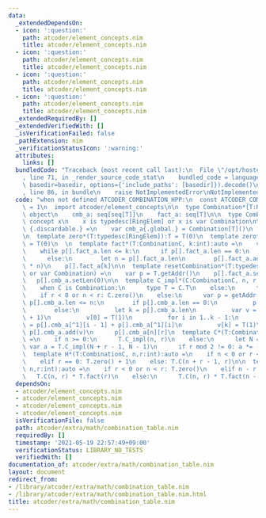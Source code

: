 ```yaml
---
data:
  _extendedDependsOn:
  - icon: ':question:'
    path: atcoder/element_concepts.nim
    title: atcoder/element_concepts.nim
  - icon: ':question:'
    path: atcoder/element_concepts.nim
    title: atcoder/element_concepts.nim
  - icon: ':question:'
    path: atcoder/element_concepts.nim
    title: atcoder/element_concepts.nim
  - icon: ':question:'
    path: atcoder/element_concepts.nim
    title: atcoder/element_concepts.nim
  _extendedRequiredBy: []
  _extendedVerifiedWith: []
  _isVerificationFailed: false
  _pathExtension: nim
  _verificationStatusIcon: ':warning:'
  attributes:
    links: []
  bundledCode: "Traceback (most recent call last):\n  File \"/opt/hostedtoolcache/Python/3.10.1/x64/lib/python3.10/site-packages/onlinejudge_verify/documentation/build.py\"\
    , line 71, in _render_source_code_stat\n    bundled_code = language.bundle(stat.path,\
    \ basedir=basedir, options={'include_paths': [basedir]}).decode()\n  File \"/opt/hostedtoolcache/Python/3.10.1/x64/lib/python3.10/site-packages/onlinejudge_verify/languages/nim.py\"\
    , line 86, in bundle\n    raise NotImplementedError\nNotImplementedError\n"
  code: "when not defined ATCODER_COMBINATION_HPP:\n  const ATCODER_COMBINATION_HPP*\
    \ = 1\n  import atcoder/element_concepts\n\n  type Combination*[T:RingElem] =\
    \ object\n    cmb_a: seq[seq[T]]\n    fact_a: seq[T]\n\n  type CombinationC* =\
    \ concept x\n    x is typedesc[RingElem] or x is var Combination\n\n  proc getAddr(T:typedesc[RingElem]):auto\
    \ {.discardable.} =\n    var cmb_a{.global.} = Combination[T]()\n    return cmb_a.addr\n\
    \n  template zero*(T:typedesc[RingElem]):T = T(0)\n  template zero*[T:RingElem](cmb:Combination[T]):T\
    \ = T(0)\n  \n  template fact*(T:CombinationC, k:int):auto =\n    var p = T.getAddr\n\
    \    while p[].fact_a.len <= k:\n      if p[].fact_a.len == 0:\n        p[].fact_a.add(T(1))\n\
    \      else:\n        let n = p[].fact_a.len\n        p[].fact_a.add(p[].fact_a[^1]\
    \ * n)\n    p[].fact_a[k]\n\n  template resetCombination*(T:typedesc[RingElem]\
    \ or var Combination) =\n    var p = T.getAddr()\n    p[].fact_a.setLen(0)\n \
    \   p[].cmb_a.setLen(0)\n\n  template C_impl*(C:CombinationC, n, r:int):auto =\n\
    \    when C is Combination:\n      type T = C.T\n    else:\n      type T = C\n\
    \    if r < 0 or n < r: C.zero()\n    else:\n      var p = getAddr(C)\n      while\
    \ p[].cmb_a.len <= n:\n        if p[].cmb_a.len == 0:\n          p[].cmb_a.add(@[T(1)])\n\
    \        else:\n          let k = p[].cmb_a.len\n          var v = newSeq[T](k\
    \ + 1)\n          v[0] = T(1)\n          for i in 1..k - 1:\n            v[i]\
    \ = p[].cmb_a[^1][i - 1] + p[].cmb_a[^1][i]\n          v[k] = T(1)\n         \
    \ p[].cmb_a.add(v)\n      p[].cmb_a[n][r]\n  template C*(T:CombinationC, n,r:int):auto\
    \ =\n    if n >= 0:\n      T.C_impl(n, r)\n    else:\n      let N = -n\n     \
    \ var a = T.C_impl(N + r - 1, N - 1)\n      if r mod 2 != 0: a *= -1\n      a\n\
    \  template H*(T:CombinationC, n,r:int):auto =\n    if n < 0 or r < 0: T.zero()\n\
    \    elif r == 0: T.zero() + 1\n    else: T.C(n + r - 1, r)\n\n  template P*(T:CombinationC,\
    \ n,r:int):auto =\n    if r < 0 or n < r: T.zero()\n    elif n - r >= r:\n   \
    \   T.C(n, r) * T.fact(r)\n    else:\n      T.C(n, r) * T.fact(n - r)\n"
  dependsOn:
  - atcoder/element_concepts.nim
  - atcoder/element_concepts.nim
  - atcoder/element_concepts.nim
  - atcoder/element_concepts.nim
  isVerificationFile: false
  path: atcoder/extra/math/combination_table.nim
  requiredBy: []
  timestamp: '2021-05-19 22:57:49+09:00'
  verificationStatus: LIBRARY_NO_TESTS
  verifiedWith: []
documentation_of: atcoder/extra/math/combination_table.nim
layout: document
redirect_from:
- /library/atcoder/extra/math/combination_table.nim
- /library/atcoder/extra/math/combination_table.nim.html
title: atcoder/extra/math/combination_table.nim
---
```

